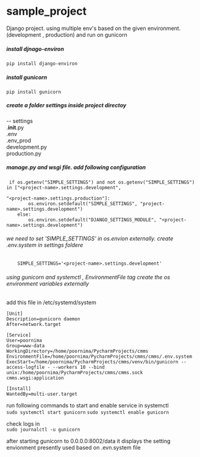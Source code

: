 # sample_project
Django project. using multiple env's based on the given environment. (development , production)
and run on gunicorn

##### install djnago-environ
`pip install django-environ`

##### install gunicorn
`pip install gunicorn`

##### create a folder settings inside project directoy 
-- settings  <br />
    .__init__.py  <br />
    .env  <br />
    .env_prod  <br />
    development.py  <br />
    production.py  <br />

##### manage.py and wsgi file. add following configuration
```
 if os.getenv("SIMPLE_SETTINGS") and not os.getenv("SIMPLE_SETTINGS") in ["<project-name>.settings.development",
                                                                         "<project-name>.settings.production"]:
        os.environ.setdefault("SIMPLE_SETTINGS", "project-name>.settings.development")
    else:
        os.environ.setdefault("DJANGO_SETTINGS_MODULE", "<project-name>.settings.development")
```

###### we need to set 'SIMPLE_SETTINGS' in os.envion externally. create .env.system in settings foldere
```
    SIMPLE_SETTINGS='<project-name>.settings.development'
```

###### using gunicorn and systemctl , EnvironmentFile tag create the os environment variables externally

add this file in /etc/systemd/system

```angular2
[Unit]
Description=gunicorn daemon
After=network.target

[Service]
User=poornima
Group=www-data
WorkingDirectory=/home/poornima/PycharmProjects/cmms
EnvironmentFile=/home/poornima/PycharmProjects/cmms/cmms/.env.system
ExecStart=/home/poornima/PycharmProjects/cmms/venv/bin/gunicorn --access-logfile - --workers 10 --bind unix:/home/poornima/PycharmProjects/cmms/cmms.sock cmms.wsgi:application

[Install]
WantedBy=multi-user.target
```    

run following commands to start and enable service in systemctl <br/>
`sudo systemctl start gunicorn`
`sudo systemctl enable gunicorn`

check logs in <br/>
`sudo journalctl -u gunicorn`

after starting gunicorn to 0.0.0.0:8002/data it displays the setting envionment presently used based on .evn.system file
